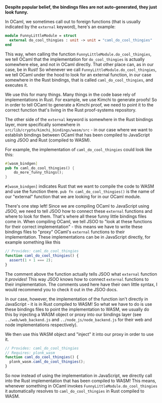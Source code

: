 **Despite popular belief, the bindings files are not auto-generated, they just look funny.**

In OCaml, we sometimes call out to foreign functions (that is usually indicated by the `external` keyword), here's an example:

```ml
module FunnyLittleModule = struct
  external do_cool_thingies : unit -> unit = "caml_do_cool_thingies"
end
```

This way, when calling the function `FunnyLittleModule.do_cool_thingies`, we tell OCaml that the implementation for `do_cool_thingies` is actually somewhere else, and not in OCaml directly. That other place can, as in our case, be in Rust! So whenever we call `FunnyLittleModule.do_cool_thingies`, we tell OCaml under the hood to look for an external function, in our case somewhere in the Rust bindings, that is called `caml_do_cool_thingies`, and executes it.

We use this for many things. Many things in the code base rely of implementations in Rust. For example, we use Kimchi to generate proofs! So in order to tell OCaml to generate a Kimchi proof, we need to point it to the correct function that's living in the Rust proof-systems repository.

The other side of the `external` keyword is somewhere in the Rust bindings layer, more specifically somewhere in `src/lib/crypto/kimchi_bindings/wasm/src` - in our case where we want to establish bindings between OCaml that has been compiled to JavaScript using JSOO and Rust (compiled to WASM).

For example, the implementation of `caml_do_cool_thingies` could look like this:

```rs
#[wasm_bindgen]
pub fn caml_do_cool_thingies() {
    do_more_funny_things();
}
```

`#[wasm_bindgen]` indicates Rust that we want to compile the code to WASM and use the function there.
`pub fn caml_do_cool_thingies()` is the name of our "external" function that we are looking for in our OCaml module.

There's one step left! Since we are compiling OCaml to JavaScript using JSOO, we need to tell JSOO how to connect these `external` functions and where to look for them. That's where all these funny little bindings files come in. When compiling OCaml, we tell JSOO to "look at these functions for their correct implementation" - this means we have to write these bindings files to "proxy" OCaml's `external` functions to their implementation. These implementations can be in JavaScript directly, for example something like this

```js
// Provides: caml_do_cool_thingies
function caml_do_cool_thingies() {
  assert(1 + 1 === 2);
}
```

The comment above the function actually tells JSOO what `external` function it _provides_! This way JSOO knows how to connect `external` functions to their implementation. The comments used here have their own little syntax, I would recommend you to check it out in the JSOO docs.

In our case, however, the implementation of the function isn't directly in JavaScript - it is in Rust compiled to WASM! So what we have to do is use these bindings files to point the implementation to WASM, we usually do this by injecting a WASM object or proxy into our bindings layer (see `../web/web_backend.js` and `../node_js/node_backend.js` for their web and node implementations respectively).

We then use this WASM object and "inject" it into our proxy in order to use it.

```js
// Provides: caml_do_cool_thingies
// Requires: plonk_wasm
function caml_do_cool_thingies() {
  plonk_wasm.caml_do_cool_thingies();
}
```

So now instead of using the implementation in JavaScript, we directly call into the Rust implementation that has been compiled to WASM! This means, whenever something in OCaml invokes `FunnyLittleModule.do_cool_thingies` it automatically resolves to `caml_do_cool_thingies` in Rust compiled to WASM.
